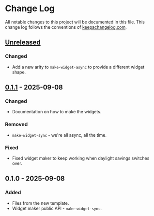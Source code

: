# Change Log
All notable changes to this project will be documented in this file. This change log follows the conventions of [keepachangelog.com](http://keepachangelog.com/).

## [Unreleased]
### Changed
- Add a new arity to `make-widget-async` to provide a different widget shape.

## [0.1.1] - 2025-09-08
### Changed
- Documentation on how to make the widgets.

### Removed
- `make-widget-sync` - we're all async, all the time.

### Fixed
- Fixed widget maker to keep working when daylight savings switches over.

## 0.1.0 - 2025-09-08
### Added
- Files from the new template.
- Widget maker public API - `make-widget-sync`.

[Unreleased]: https://github.com/amiorin/dotfiles-v3/compare/0.1.1...HEAD
[0.1.1]: https://github.com/amiorin/dotfiles-v3/compare/0.1.0...0.1.1
